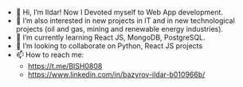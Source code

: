 - 👋 Hi, I’m Ildar! Now I Devoted myself to Web App development.
- 👀 I’m also interested in new projects in IT and in new technological projects  (oil and gas, mining and renewable energy industries).
- 🌱 I’m currently learning React JS, MongoDB, PostgreSQL.
- 💞️ I’m looking to collaborate on Python, React JS projects
- 📫 How to reach me:
  - https://t.me/BISH0808
  - https://www.linkedin.com/in/bazyrov-ildar-b010966b/
